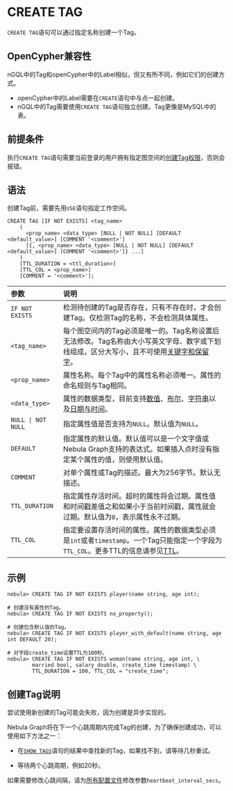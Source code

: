 # CREATE TAG

`CREATE TAG`语句可以通过指定名称创建一个Tag。

## OpenCypher兼容性

nGQL中的Tag和openCypher中的Label相似，但又有所不同，例如它们的创建方式。

* openCypher中的Label需要在`CREATE`语句中与点一起创建。
* nGQL中的Tag需要使用`CREATE TAG`语句独立创建。Tag更像是MySQL中的表。

## 前提条件

执行`CREATE TAG`语句需要当前登录的用户拥有指定图空间的[创建Tag权限](../../7.data-security/1.authentication/3.role-list.md)，否则会报错。

## 语法

创建Tag前，需要先用`USE`语句指定工作空间。

```ngql
CREATE TAG [IF NOT EXISTS] <tag_name>
    (
      <prop_name> <data_type> [NULL | NOT NULL] [DEFAULT <default_value>] [COMMENT '<comment>']
      [{, <prop_name> <data_type> [NULL | NOT NULL] [DEFAULT <default_value>] [COMMENT '<comment>']} ...] 
    )
    [TTL_DURATION = <ttl_duration>]
    [TTL_COL = <prop_name>]
    [COMMENT = '<comment>'];
```

|参数|说明|
|:---|:---|
|`IF NOT EXISTS`|检测待创建的Tag是否存在，只有不存在时，才会创建Tag。仅检测Tag的名称，不会检测具体属性。|
|`<tag_name>`|每个图空间内的Tag必须是唯一的。Tag名称设置后无法修改。Tag名称由大小写英文字母、数字或下划线组成，区分大写小，且不可使用[关键字和保留字](../../3.ngql-guide/1.nGQL-overview/keywords-and-reserved-words.md)。|
|`<prop_name>`|属性名称。每个Tag中的属性名称必须唯一。属性的命名规则与Tag相同。|
|`<data_type>`|属性的数据类型，目前支持[数值](../3.data-types/1.numeric.md)、[布尔](../3.data-types/2.boolean.md)、[字符串](../3.data-types/3.string.md)以及[日期与时间](../3.data-types/4.date-and-time.md)。|
|`NULL \| NOT NULL`|指定属性值是否支持为`NULL`。默认值为`NULL`。|
|`DEFAULT`|指定属性的默认值。默认值可以是一个文字值或Nebula Graph支持的表达式。如果插入点时没有指定某个属性的值，则使用默认值。|
|`COMMENT`|对单个属性或Tag的描述。最大为256字节。默认无描述。|
|`TTL_DURATION`|指定属性存活时间。超时的属性将会过期。属性值和时间戳差值之和如果小于当前时间戳，属性就会过期。默认值为`0`，表示属性永不过期。|
|`TTL_COL`|指定要设置存活时间的属性。属性的数据类型必须是`int`或者`timestamp`。一个Tag只能指定一个字段为`TTL_COL`。更多TTL的信息请参见[TTL](../8.clauses-and-options/ttl-options.md)。|

## 示例

```ngql
nebula> CREATE TAG IF NOT EXISTS player(name string, age int);

# 创建没有属性的Tag。
nebula> CREATE TAG IF NOT EXISTS no_property(); 

# 创建包含默认值的Tag。
nebula> CREATE TAG IF NOT EXISTS player_with_default(name string, age int DEFAULT 20);

# 对字段create_time设置TTL为100秒。
nebula> CREATE TAG IF NOT EXISTS woman(name string, age int, \
        married bool, salary double, create_time timestamp) \
        TTL_DURATION = 100, TTL_COL = "create_time";
```

## 创建Tag说明

尝试使用新创建的Tag可能会失败，因为创建是异步实现的。

Nebula Graph将在下一个心跳周期内完成Tag的创建，为了确保创建成功，可以使用如下方法之一：

- 在[`SHOW TAGS`](4.show-tags.md)语句的结果中查找新的Tag，如果找不到，请等待几秒重试。

- 等待两个心跳周期，例如20秒。

如果需要修改心跳间隔，请为[所有配置文件](../../5.configurations-and-logs/1.configurations/1.configurations.md)修改参数`heartbeat_interval_secs`。
